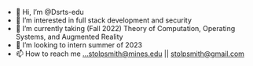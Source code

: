 - 👋 Hi, I’m @Dsrts-edu
- 👀 I’m interested in full stack development and security 
- 🌱 I’m currently taking (Fall 2022) Theory of Computation, Operating Systems, and Augmented Reality
- 💞️ I’m looking to intern summer of 2023
- 📫 How to reach me ...stolpsmith@mines.edu || stolpsmith@gmail.com

<!---
Dsrts-edu/Dsrts-edu is a ✨ special ✨ repository because its `README.md` (this file) appears on your GitHub profile.
You can click the Preview link to take a look at your changes.
--->
